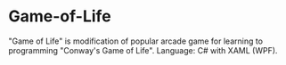 # Game-of-Life
"Game of Life" is modification of popular arcade game for learning to programming "Conway's Game of Life".
Language: C# with XAML (WPF).
